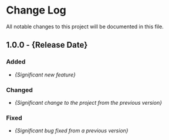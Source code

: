 # Change Log
All notable changes to this project will be documented in this file.

## 1.0.0 - {Release Date}
### Added

* *{Significant new feature}*

### Changed

* *{Significant change to the project from the previous version}*

### Fixed

* *{Significant bug fixed from a previous version}*
